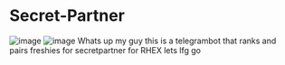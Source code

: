 # Secret-Partner
![image](https://github.com/shawnpong/Secret-Partner/assets/110764881/39c55345-cf3a-434a-8c66-9e684514e1a2)
![image](https://github.com/shawnpong/Secret-Partner/assets/110764881/e1c40221-b347-4cfa-aa5c-5d9c4c2ffaae)
Whats up my guy this is a telegrambot that ranks and pairs freshies for secretpartner for RHEX lets lfg go
